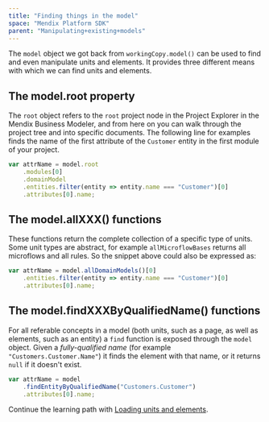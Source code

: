 ```yaml
---
title: "Finding things in the model"
space: "Mendix Platform SDK"
parent: "Manipulating+existing+models"
---
```

The `model` object we got back from `workingCopy.model()` can be used to find and even manipulate units and elements. It provides three different means with which we can find units and elements.

## The model.root property

The `root` object refers to the `root` project node in the Project Explorer in the Mendix Business Modeler, and from here on you can walk through the project tree and into specific documents. The following line for examples finds the name of the first attribute of the `Customer` entity in the first module of your project.

```js
var attrName = model.root
	.modules[0]
	.domainModel
	.entities.filter(entity => entity.name === "Customer")[0]
	.attributes[0].name;
```

## The model.allXXX() functions

These functions return the complete collection of a specific type of units. Some unit types are abstract, for example `allMicroflowBases` returns all microflows and all rules. So the snippet above could also be expressed as:

```js
var attrName = model.allDomainModels()[0]
	.entities.filter(entity => entity.name === "Customer")[0]
	.attributes[0].name;
```

## The model.findXXXByQualifiedName() functions

For all referable concepts in a model (both units, such as a page, as well as elements, such as an entity) a `find` function is exposed through the `model` object. Given a _fully-qualified name_ (for example `"Customers.Customer.Name"`) it finds the element with that name, or it returns `null` if it doesn't exist.

```js
var attrName = model
	.findEntityByQualifiedName("Customers.Customer")
	.attributes[0].name;
```

Continue the learning path with [Loading units and elements](Loading+units+and+elements).
